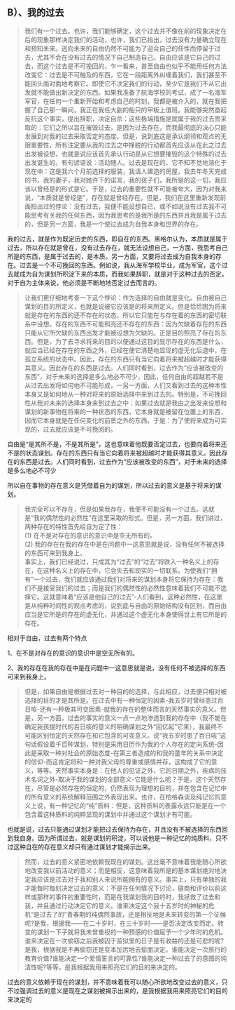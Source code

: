 <h2>B）、我的过去</h2><blockquote data-pid="tjiyP90J">我们有一个过去。也许，我们能够确定，这个过去并不像在前的现象决定在后的现象那样决定我们的活动，也许，我们已指出，过去没有力量确立现在和预知未来。逃向未来的自由仍然不可能为了迎合自己的任性而停留于过去，尤其不会在没有过去的情况下自己制造自己。自由应该是它自己的过去，而这个过去是不可挽回的，乍一看来，甚至自由也似乎不能用任何方法改变它：过去是不可触及的东西，它在一段距离外纠缠着我们，我们甚至不能回头面对面地考察它。即使它不决定我们的行动，至少它是我们不从它出发就不能做出新决定的东西。如果我准备了航海学校的考试，成了一名海军军官，在任何一个重新开始和考虑自己的时刻，我都是被介入的，就在我把握了自己那一瞬间，我正在我任大副的船只的甲板上值班。我能够突然奋起反抗这个事实，提出辞职，决定自杀：这些极端措施是就属于我的过去而采取的：它们之所以旨在摧毁过去，是因为过去存在，而我最彻底的决心只能发展到对我的过去采取否定的态度。但是，说到底这是承认纲领和观点的无限重要性，所有注定要从我的过去之中挣脱的行动都首先应该从在此之过去出发被设想，也就是说应该首先承认行动是从它想要摧毁的这个特殊的过去出发诞生的，有句谚语说：活动随人。过去是现在的，它不知不觉地溶化于现在中：这是我六个月前选择的服装，我请人建造的房屋，我去年冬天完成的书，我的妻子，我对她许下的诺言，我的孩子们，我所是的这一切，我应该以曾经是的形式是它。于是，过去的重要性就不可能被夸大，因为对我来说，“本质就是曾经是”，存在就是曾经存在。但是，我们在这里重新发现前面指出过的悖论：没有过去，我便不能设想自已，或不如说没有过去我不可能思考有关我的任何东西，因为我思考的是我所是的东西并且我是属于过去的，但是另一方面，我是一个使过去成为自我本身和世界的存在。</blockquote><p data-pid="ffYZZt0q">我的过去，就是作为既定历史的东西，即自在的东西。黑格尔认为，本质就是属于过去，所以存在就是曾在，没有过去存在，就无法设想自己，一方面，我思考自己所是的东西，是属于过去的，是本质。另一方面，又要将过去成为自我本身的存在。过去是一个不可挽回的东西。例如说，我从海军学校毕业，成为军官，这个过去就成为自为谋划所积淀下来的本质，而我如果辞职，就是对于这种过去的否定。对于自为主体来说，他必须是不断地地否定过去而言的。</p><blockquote data-pid="iiRYDUfr">让我们更仔细地考查一下这个悖论：作为选择的自由就是变化。自由被自己谋划的目的所定义，也就是说被它应该是的将来所定义。但是恰恰因为将来就是存在的东西的还不存在的状态，所以它只能在与存在着的东西的密切联系中设想。存在的东西不可能照亮还不存在的东西：因为欠缺着存在的东西只能从它所欠缺的东西出发才能被设想为欠缺的。正是目的照亮了存在的东西。但是，为了去寻求将来的目的以便通过这目的显示存在的东西是什么，就应当已经在存在的东西之外，已经在使它清楚地显现的虚无化后退中，在孤立系统的状态中。因此，存在的东西只有当它向着将来被超越时才能获得其意义。因此存在的东西是过去。人们同时看到，过去作为“应该被改变的东西”，对于未来的选择是多么地必不可少，因此，任何自由的超越若不是从过去出发将如何地不可能形成，一另一方面，人们又看到过去的这种本性本身又是如何地从一种对将来的原始选择中来到过去的。特别是，不可挽回性从我对未来的选择本身来到过去之中：如果过去就是我由之出发来设想和谋划的新事物在将来的一种状态的东西，它本身就是被留在位置上的东西，因而它本身就是在任何变化的前景之外的东西。于是：为了使将来成为可实现的，过去就应该是不可挽回的。</blockquote><p data-pid="1txxB2Cj">自由是“是其所不是，不是其所是”，这也意味着他既要否定过去，也要向着将来还不是的状态谋划。存在的东西只有当它向着将来被超越时才能获得其意义。因此存在的东西是过去。人们同时看到，过去作为“应该被改变的东西”，对于未来的选择是多么地必不可少</p><p data-pid="eVb9Wv9p">所以自在事物的存在意义是凭借着自为的谋划，所以过去的意义是基于将来的谋划。</p><blockquote data-pid="tWw2NNUH">我完全可以不存在，但是如果我存在，我便不可能没有一个过去。这就是“我的偶然性的必然性”在这里采取的形式。但是，另一方面，我们讲过，两种存在的特性首先给自为定了性：<br>(1) 在不是对存在的意识的意识中是空无所有的。<br>(2) 我的存在在我的存在中是在问题中一这意思就是说，没有任何不被选择的东西可来到我身上。<br>事实上，我们已经说过，只成其为“过去”的“过去”将跌入一种名义上的存在，在这种名义上的存在中，它会失去和现实的一切联系。为使我们“拥有”一个过去，我们就应该通过我们对将来的谋划本身将它保持为存在：我们不是接受我们的过去；而是我们的偶然性的必然性意味着我们不可能不选择它。这就意味着“应该是他自己的过去”-人们看到，这种必然性，在这里是从纯粹时间性的观点考虑的，说到底与自由的原始结构没有区别，而自由应当是它所是的存在的虚无化，并通过这个虚无化本身使得世上有它所是的存在。</blockquote><p data-pid="FKRLIHKY">相对于自由，过去有两个特点</p><p data-pid="H_UaeP9q">1、在不是对存在的意识的意识中是空无所有的。</p><p data-pid="VK-AdOwp">2、我的存在在我的存在中是在问题中一这意思就是说，没有任何不被选择的东西可来到我身上。</p><blockquote data-pid="Z_SVin69">但是，如果自由是根据过去对一种目的的选择，与此相应，过去便只相对被选择的目的才是其所是。在过去中有一种恒定的因素-我五岁时曾经患过百日咳-还有一种极其可变因素-就我的存在的整体而言的天然事实的意义。但是，另一方面，过去的事实的意义一点一点地渗透到我的存在中（我不能在确定我孩提时代的百日咳的意义的明确谋划之外“回忆起”它来），我最终不可能区别恒定的天然存在和它包含的可变意义。说“我五岁时患了百日咳”这句话假设着千百种谋划，特别是采用日历作为我的个人存在的定向系统-因此是采取一种对社会的原始态度-在第三者造成的和我的童年的关系中决定的信仰-而这肯定将和一种对我父母的尊重或感情并存，这构成了它的意义，等等。天然事实本身是：在他人的见证之外，它的日期之外，疾病的技术名词之外-取决于我的谋划的全部意义-它能是什么呢？于是，这个天然存在，尽管是必然存在的恒定的，仍然表现为理想的目的，并在包含在记忆中的所有意义的系统解释范围之外表现出来。也许，在柏格森谈及纯记忆的意义上说，有一种记忆的“纯”质料：但是，这种质料的表露永远只能是在一个包含着这种质料的纯粹显现的谋划中并通过这个谋划才有可能。</blockquote><p data-pid="uQVEfBHo">也就是说，过去只能通过谋划才能把过去保持为存在，并且没有不被选择的东西回到我自身。因为所谓过去，就是谋划的积淀，可以说他是一种记忆的纯质料，只不过这种自在的存在意义却只有通过谋划才能揭示出来。</p><blockquote data-pid="4u8Re1bP">然而，过去的意义紧密地依赖我现在的谋划。这丝毫不意味着我能随心所欲地改变我以前活动的意义；而是相反，这意味着我所是的基本谋划绝对地决定我应该是过去对于我和别人来说所能拥有的意义。事实上，只有单独的我才能每时每刻决定过去的意义：不是在任何情况下讨论，磋商和评价以前这样或那样的事件的重要性时，而是在我谋划我的目的时，我拯救了过去和我，并且通过行动决定它的意义。谁来决定这个我十五岁时的神秘的危机“是过去了的”青春期的纯偶然事故，还是相反地是未来转变的第一个征候呢?是我，根据我——在二十岁时，在三十岁时——是否决定改变而定。转变的谋划一下子就将我未曾重视的一种预感的价值赋予一个少年时的危机。谁来决定在一次偷窃之后我被囚于监狱里的日子是有收益的还是可悲的呢?是我，根据我是不再偷窃还是变本加厉地去偷面决定。谁能决定一次旅行的教育价值?谁能决定一个爱情誓言的可靠性?谁能决定一种过去了的意图的纯洁性呢?等等。是我根据我用来照亮它们的目的来决定的。</blockquote><p data-pid="8OwbUsI8">过去的意义依赖于现在的谋划，并不意味着我可以随心所欲地改变过去的意义，只不过强调过去的意义是现在之谋划被揭示出来的，是我根据我用来照亮它们的目的来决定的</p><p></p><p></p><p></p><p></p><p></p><p></p><p></p><p></p>